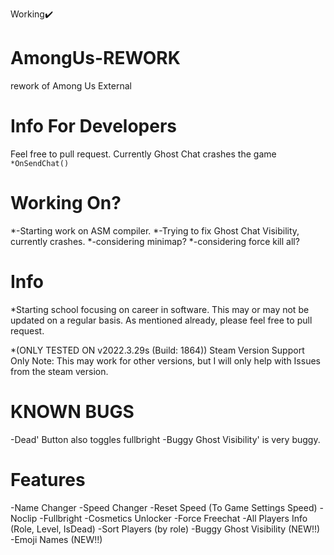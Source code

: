 Working✔️

# AmongUs-REWORK
rework of Among Us External

# Info For Developers
Feel free to pull request.
Currently Ghost Chat crashes the game `*OnSendChat()`


# Working On?
*-Starting work on ASM compiler.
*-Trying to fix Ghost Chat Visibility, currently crashes.
*-considering minimap?
*-considering force kill all?

# Info
*Starting school focusing on career in software.
This may or may not be updated on a regular basis.
As mentioned already, please feel free to pull
request.


*(ONLY TESTED ON v2022.3.29s (Build: 1864))
Steam Version Support Only Note: This may work for other versions, but I will only help with
Issues from the steam version.

# KNOWN BUGS
-Dead' Button also toggles fullbright
-Buggy Ghost Visibility' is very buggy.


# Features
-Name Changer
-Speed Changer
-Reset Speed (To Game Settings Speed)
-Noclip
-Fullbright
-Cosmetics Unlocker
-Force Freechat
-All Players Info (Role, Level, IsDead)
-Sort Players (by role)
-Buggy Ghost Visibility (NEW!!)
-Emoji Names (NEW!!)

